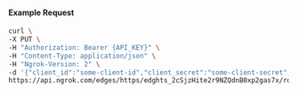 <!-- Code generated for API Clients. DO NOT EDIT. -->

#### Example Request

```bash
curl \
-X PUT \
-H "Authorization: Bearer {API_KEY}" \
-H "Content-Type: application/json" \
-H "Ngrok-Version: 2" \
-d '{"client_id":"some-client-id","client_secret":"some-client-secret","enabled":true,"issuer":"https://accounts.google.com","scopes":["profile"]}' \
https://api.ngrok.com/edges/https/edghts_2cSjzHite2r9NZQdnB0xp2gas7x/routes/edghtsrt_2cSjzJxXw4u5Zdglu4MKTxmVds8/oidc
```
